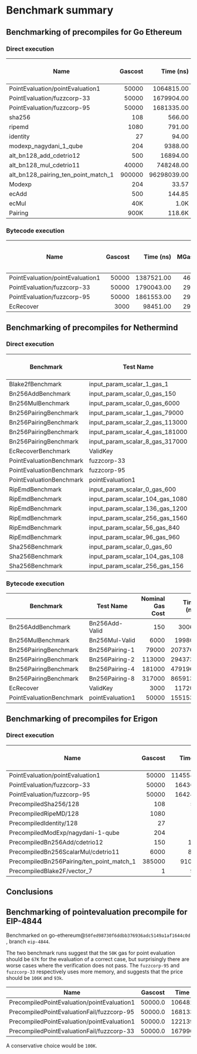 # Benchmark summary

## Benchmarking of precompiles for Go Ethereum

### Direct execution

| Name | Gascost | Time (ns) | MGas/S | Gascost for 10MGas/S | Gascost for ECDSA eq |
| ----- | -----: | -----: | -----: | -----: | -----: |
| PointEvaluation/pointEvaluation1 | 50000 |     1064815.00 | 46.95 | 10648.15 | 67319.50 |
| PointEvaluation/fuzzcorp-33 | 50000 |     1679904.00 | 29.76 | 16799.04 | 93260.64 |
| PointEvaluation/fuzzcorp-95 | 50000 |     1681335.00 | 29.73 | 16813.35 | 106296.99 |
| sha256 | 108 |         566.00 | 190.81 | 5.66 | 12.47 |
| ripemd | 1080 |         791.00 | 1365.36 | 7.91 | 17.42 |
| identity | 27 |          94.00 | 287.23 | 0.94 | 2.07 |
| modexp_nagydani_1_qube | 204 |        9388.00 | 21.72 | 93.88 | 206.83 |
| alt_bn128_add_cdetrio12 | 500 |       16894.00 | 29.59 | 168.94 | 372.20 |
| alt_bn128_mul_cdetrio11 | 40000 |      748248.00 | 53.45 | 7482.48 | 16485.34 |
| alt_bn128_pairing_ten_point_match_1 | 900000 |    96298039.00 | 9.34 | 962980.39 | 2121631.80 |
| Modexp | 204 | 33.57 | 93.88 | 63.31 | 206.83| 
| ecAdd  | 500 | 144.85 | 168.94 |273.17 |372.21 | 
| ecMul  | 40K | 1.0K | 7.5K | 2.0 K | 16.5K|
| Pairing | 900K | 118.6K | 963.0K | 223.7K| 2.1M | 

### Bytecode execution

| Name | Gascost | Time (ns) | MGas/S | Gascost for 10MGas/S | Gascost for ECDSA eq |
| ----- | -----: | -----: | -----: | -----: | -----: |
| PointEvaluation/pointEvaluation1 | 50000 |     1387521.00 | 46.95 | 10648.15 | 42280.55 |
| PointEvaluation/fuzzcorp-33 | 50000 |     1790043.00 | 29.76 | 16799.04 | 54546.21 |
| PointEvaluation/fuzzcorp-95 | 50000 |     1861553.00 | 29.73 | 16813.35 | 58545.21 |
| EcRecover | 3000 |     98451.00 | 29.76 | 16799.04 | 3000.00 |

## Benchmarking of precompiles for Nethermind

### Direct execution

| Benchmark | Test Name | Nominal Gas Cost | Time (ns) |GC Ops | Memory Allocations per Op | Gascost for ECDSA eq |
| ----- | ----- | -----: | -----: | -----: | -----: | -----: |
Blake2fBenchmark          | input_param_scalar_1_gas_1                        | 1           | 52  | 16777216               | 88                  | 1.72 |
Bn256AddBenchmark         | input_param_scalar_0_gas_150                    | 150         | 3061    | 262144               | 88                | 101.80 |  
Bn256MulBenchmark         | input_param_scalar_0_gas_6000                  | 6000       | 136026      | 4096               | 88               | 4524.05 | 
Bn256PairingBenchmark     | input_param_scalar_1_gas_79000                | 45000      | 1871716       | 512              | 273              | 62250.80 | 
Bn256PairingBenchmark     | input_param_scalar_2_gas_113000               | 45000      | 3226674       | 256              | 466             | 107315.00 |   
Bn256PairingBenchmark     | input_param_scalar_4_gas_181000               | 45000      | 5370053       | 128              | 851             | 178601.00 |    
Bn256PairingBenchmark     | input_param_scalar_8_gas_317000               | 45000      | 9814219        | 64             | 1622             | 326408.00 | 
EcRecoverBenchmark        | ValidKey                                           | 3000        | 90202      | 8192              | 424               | 3000.00 |
PointEvaluationBenchmark  | fuzzcorp-33                                       | 50000      | 1297860       | 512              | 185              | 43165.10 |
PointEvaluationBenchmark  | fuzzcorp-95                                       | 50000      | 1285252       | 512              | 185              | 42745.80 |
PointEvaluationBenchmark  | pointEvaluation1                                  | 50000      | 1267637       | 512              | 185              | 42159.90 |
RipEmdBenchmark           | input_param_scalar_0_gas_600                    | 600          | 250   | 2097152              | 296                  | 8.31 |
RipEmdBenchmark           | input_param_scalar_104_gas_1080                 | 600          | 487   | 1048576              | 424                 | 16.19 |
RipEmdBenchmark           | input_param_scalar_136_gas_1200                 | 600          | 682   | 1048576              | 456                 | 22.68 |
RipEmdBenchmark           | input_param_scalar_256_gas_1560                 | 600         | 1103    | 524288              | 576                 | 36.68 |
RipEmdBenchmark           | input_param_scalar_56_gas_840                   | 600          | 528   | 2097152              | 376                 | 17.56 |
RipEmdBenchmark           | input_param_scalar_96_gas_960                   | 600          | 578   | 1048576              | 416                 | 19.22 |
Sha256Benchmark           | input_param_scalar_0_gas_60                      | 60          | 200   | 2097152              | 112                  | 6.65 |
Sha256Benchmark           | input_param_scalar_104_gas_108                   | 60          | 252   | 2097152              | 240                  | 8.38 |
Sha256Benchmark           | input_param_scalar_256_gas_156                   | 60          | 393   | 2097152              | 392                 | 13.07 |
### Bytecode execution

| Benchmark | Test Name | Nominal Gas Cost | Time (ns) | GC Ops | Memory Allocations per Op | Gascost for ECDSA eq |
| ----- | ----- | -----: | -----: | -----: |  -----: | -----: |
Bn256AddBenchmark         | Bn256Add-Valid                   | 150        | 30066         | 1            | 39056                  | 769.60| 
Bn256MulBenchmark         | Bn256Mul-Valid                  | 6000       | 199800         | 1            | 39056                 | 5114.33 | 
Bn256PairingBenchmark     | Bn256Pairing-1                 | 79000      | 2073766         | 1            | 39488                | 53082.70| 
Bn256PairingBenchmark     | Bn256Pairing-2                | 113000      | 2943733         | 1            | 40216                | 75351.50| 
Bn256PairingBenchmark     | Bn256Pairing-4                | 181000      | 4791966         | 1            | 41648               | 122661.00| 
Bn256PairingBenchmark     | Bn256Pairing-8                | 317000      | 8659133         | 1            | 44488               | 221650.00| 
EcRecover                 | ValidKey                        | 3000       | 117200         | 1            | 39360               |   3000.00| 
PointEvaluationBenchmark  | pointEvaluation1               | 50000      | 1551533         | 1            | 39408                | 39715.00| 

## Benchmarking of precompiles for Erigon

### Direct execution

| Name | Gascost | Time (ns) | MGas/S | Gascost for 10MGas/S | Gascost for ECDSA eq |
| ----- | -----: | -----: | -----: | -----: | -----: |
| PointEvaluation/pointEvaluation1 | 50000 |     1145540.00 | 43.64 | 11455.4 | 58717.30 |
| PointEvaluation/fuzzcorp-33 | 50000 |     164363.00 | 304.205 | 1643.63 | 8424.84 |
| PointEvaluation/fuzzcorp-95 | 50000 |     164240.00 | 304.433| 1642.4 | 8418.53 |
| PrecompiledSha256/128 | 108 |         526.1 | 205.284 | 12.5 | 26.96 |
| PrecompiledRipeMD/128 | 1080 |         1250 | 864 | 7.91 | 64.07 |
| PrecompiledIdentity/128 | 27 |          8.76 | 3081.84 |  0.08761 | 0.44 |
| PrecompiledModExp/nagydani-1-qube | 204 |        1704 | 119.718 | 17.04 | 87.34 |
| PrecompiledBn256Add/cdetrio12 | 150 |       11860 | 12.6476 | 118.6 | 607.91 |
| PrecompiledBn256ScalarMul/cdetrio11 | 6000 |      85425 | 70.2371 | 854.25 | 4378.67 |
| PrecompiledBn256Pairing/ten_point_match_1 | 385000 |    9107850 | 41.7641 | 92184.5 | 472515.00 |
| PrecompiledBlake2F/vector_7 | 1 |    90.96 | 10.9938 |0.9096 | 4.66 |

## Conclusions

## Benchmarking of pointevaluation precompile for EIP-4844

Benchmarked on go-ethereum@`50fed98730f6ddbb376936adc5149a1af1644c0d` , branch `eip-4844`.

The two benchmark runs suggest that the `50K` gas for point evaluation should be `67K` for the evaluation of a correct case, but surprisingly there are worse cases where the verification does not pass. The `fuzzcorp-95` and `fuzzcorp-33` respectively uses more memory, and suggests that the price should be `106K` and `93k`.  

| Name | Gascost | Time (ns) | MGas/S | Gascost for 10MGas/S | Gascost for ECDSA eq |
| ----- | ----- | ----- | ----- | ----- | ----- |
| PrecompiledPointEvaluation/pointEvaluation1 | 50000.0 |     1064815.00 | 46.956513572780246 | 10648.15 | 67319.50181235775 |
| PrecompiledPointEvaluationFail/fuzzcorp-95 | 50000.0 |     1681335.00 | 29.73827345531973 | 16813.350000000002 | 106296.99485796173 |
| PrecompiledPointEvaluation/pointEvaluation1 | 50000.0 |     1221399.00 | 40.93666361279156 | 12213.990000000002 | 67806.52861822018 |
| PrecompiledPointEvaluationFail/fuzzcorp-33 | 50000.0 |     1679904.00 | 29.763605539364153 | 16799.04 | 93260.64508965747 |

A conservative choice would be `100K`. 
